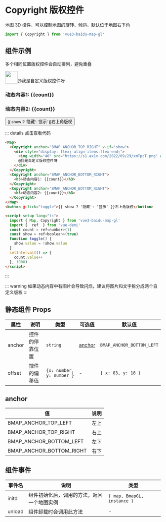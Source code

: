 # Copyright 版权控件

地图 3D 控件，可以控制地图的旋转、倾斜，默认位于地图右下角

```ts
import { Copyright } from 'vue3-baidu-map-gl'
```

## 组件示例

多个相同位置版权控件会自动排列，避免重叠

<div>
<Map>
  <Copyright anchor="BMAP_ANCHOR_TOP_RIGHT" v-if="show">
    <div style="display: flex; align-items:flex-end;">
      <img width='40' src="https://s1.ax1x.com/2022/09/29/xmTpcT.png" alt="">
      @我是自定义版权控件呀
    </div>
  </Copyright>
  <Copyright anchor="BMAP_ANCHOR_BOTTOM_RIGHT">
      <h3>动态内容1: {{count}}</h3>
  </Copyright>
  <Copyright anchor="BMAP_ANCHOR_BOTTOM_RIGHT">
      <h3>动态内容2: {{count}}</h3>
  </Copyright>
</Map>
<button class="myButton no-m-b" @click="toggle">{{ show ? '隐藏': '显示' }}右上角版权</button>  
</div>

<script setup lang="ts">
import { ref } from 'vue-demi'
const count = ref<number>(1)
const show = ref<boolean>(true)
function toggle(){     
  show.value = !show.value
} 
if(typeof window !== 'undefined'){
  setInterval(() => {
    count.value ++ 
  }, 1000); 
}
</script>

::: details 点击查看代码

<!-- prettier-ignore -->
```html
<Map>
  <Copyright anchor="BMAP_ANCHOR_TOP_RIGHT" v-if="show">
    <div style="display: flex; align-items:flex-end;">
      <img width="40" src="https://s1.ax1x.com/2022/09/29/xmTpcT.png" alt="" />
      @我是自定义版权控件呀
    </div>
  </Copyright>
  <Copyright anchor="BMAP_ANCHOR_BOTTOM_RIGHT">
    <h3>动态内容1: {{count}}</h3>
  </Copyright>
  <Copyright anchor="BMAP_ANCHOR_BOTTOM_RIGHT">
    <h3>动态内容2: {{count}}</h3>
  </Copyright>
</Map>
<button @click="toggle">{{ show ? '隐藏': '显示' }}右上角版权</button>

<script setup lang="ts">
  import { Map, Copyright } from 'vue3-baidu-map-gl'
  import {  ref  } from 'vue-demi'
  const count = ref<number>(1)
  const show = ref<boolean>(true)
  function toggle() {
    show.value = !show.value
  }
  setInterval(() => {
    count.value++
  }, 1000)
</script>
```

:::

::: warning
如果动态内容中有图片会导致闪烁，建议将图片和文字拆分成两个自定义版权
:::

## 静态组件 Props

| 属性   | 说明           | 类型                      | 可选值            | 默认值                    |
| ------ | -------------- | ------------------------- | ----------------- | ------------------------- |
| anchor | 控件的停靠位置 | `string`                  | [anchor](#anchor) | `BMAP_ANCHOR_BOTTOM_LEFT` |
| offset | 控件的偏移值   | `{x: number, y: number }` | -                 | `{ x: 83, y: 18 }`        |

## anchor

| 值                       | 说明 |
| ------------------------ | ---- |
| BMAP_ANCHOR_TOP_LEFT     | 左上 |
| BMAP_ANCHOR_TOP_RIGHT    | 右上 |
| BMAP_ANCHOR_BOTTOM_LEFT  | 左下 |
| BMAP_ANCHOR_BOTTOM_RIGHT | 右下 |

## 组件事件

| 事件名 | 说明                                       | 类型                        |
| ------ | ------------------------------------------ | --------------------------- |
| initd  | 组件初始化后，调用的方法，返回一个地图实例 | `{ map, BmapGL, instance }` |
| unload | 组件卸载时会调用此方法                     | -                           |
